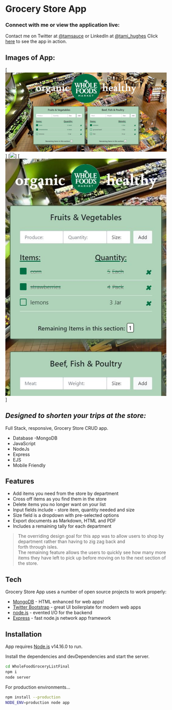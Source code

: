 # Grocery Store App 

### Connect with me or view the application live: 

Contact me on Twitter at [@tamsauce] or LinkedIn at [@tami_hughes]
Click [here] to see the app in action.

## Images of App:
[<img src="public/fullScreenView.JPG">]
[<img src="public/labtopView.JPG">]
[<img src="public/cellphoneView.JPG">]

## _Designed to shorten your trips at the store:_ 
Full Stack, responsive, Grocery Store CRUD app.  

- Database -MongoDB
- JavaScript 
- NodeJs
- Express
- EJS
- Mobile Friendly

## Features

- Add items you need from the store by department
- Cross off items as you find them in the store 
- Delete items you no longer want on your list 
- Input fields include - store item, quantity needed and size
- Size field is a dropdown with pre-selected options 
- Export documents as Markdown, HTML and PDF
- Includes a remaining tally for each department 
> The overriding design goal for this app 
> was to allow users to shop by department 
> rather than having to zig zag back and  
> forth through isles.  
> The remaining feature allows the users to 
> quickly see how many more items they 
> have left to pick up before moving 
> on to the next section of the store.  


## Tech

Grocery Store App uses a number of open source projects to work properly:

- [MongoDB] - HTML enhanced for web apps!
- [Twitter Bootstrap] - great UI boilerplate for modern web apps
- [node.js] - evented I/O for the backend
- [Express] - fast node.js network app framework 



## Installation
App requires [Node.js](https://nodejs.org/) v14.16.0 to run.

Install the dependencies and devDependencies and start the server.

```sh
cd WholeFoodGroceryListFinal
npm i
node server
```

For production environments...

```sh
npm install --production
NODE_ENV=production node app
```




[//]: # (These are reference links used in the body of this note and get stripped out when the markdown processor does its job. There is no need to format nicely because it shouldn't be seen. Thanks SO - http://stackoverflow.com/questions/4823468/store-comments-in-markdown-syntax)

   [here]: <https://personal-grocery-store-list.herokuapp.com/>
   [git-repo-url]: <https://github.com/Tamsauce/GroceryList>
   [node.js]: <http://nodejs.org>
   [Twitter Bootstrap]: <http://twitter.github.com/bootstrap/>
   [@tamsauce]: <https://twitter.com/tamsaucce>
   [express]: <http://expressjs.com>
   [MongoDB]:<https://www.mongodb.com/>
   [@tami_hughes]:<https://www.linkedin.com/in/tami-hughes-58074a72/>